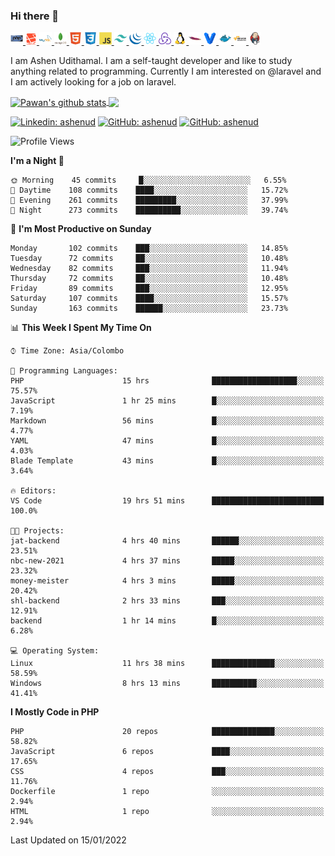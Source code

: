### Hi there 👋

<a align="center" href="https://github.com/ashenud"> <img width="20px" src="https://raw.githubusercontent.com/devicons/devicon/master/icons/php/php-original.svg" alt="ashenud: PHP" /> <img width="18px" src="https://raw.githubusercontent.com/devicons/devicon/master/icons/laravel/laravel-plain-wordmark.svg" alt="ashenud: Laravel" /> <img width="20px" src="https://raw.githubusercontent.com/devicons/devicon/master/icons/mysql/mysql-original-wordmark.svg" alt="ashenud: MySQL" /> <img width="20px" src="https://raw.githubusercontent.com/devicons/devicon/master/icons/mongodb/mongodb-original-wordmark.svg" alt="ashenud: mongoDB" />  <img width="20px" src="https://raw.githubusercontent.com/devicons/devicon/master/icons/html5/html5-original.svg" alt="ashenud: HTML5" /> <img width="20px" src="https://raw.githubusercontent.com/devicons/devicon/master/icons/css3/css3-original.svg" alt="ashenud: CSS3" /> <img width="20px" src="https://raw.githubusercontent.com/devicons/devicon/master/icons/javascript/javascript-original.svg" alt="ashenud: Javascript" /> <img width="20px" src="https://raw.githubusercontent.com/devicons/devicon/master/icons/tailwindcss/tailwindcss-plain.svg" alt="ashenud: Tailwindcss" /> <img width="20px" src="https://raw.githubusercontent.com/devicons/devicon/master/icons/jquery/jquery-original.svg" alt="ashenud: Jquery" /> <img width="20px" src="https://raw.githubusercontent.com/devicons/devicon/master/icons/react/react-original.svg" alt="ashenud: React" /> <img width="20px" src="https://raw.githubusercontent.com/devicons/devicon/master/icons/redux/redux-original.svg" alt="ashenud: Redux" /> <img width="20px" src="https://raw.githubusercontent.com/devicons/devicon/master/icons/linux/linux-original.svg" alt="ashenud: Linux" /> <img width="20px" src="https://raw.githubusercontent.com/devicons/devicon/master/icons/apache/apache-original.svg" alt="ashenud: Apache" /> <img width="20px" src="https://raw.githubusercontent.com/devicons/devicon/master/icons/vagrant/vagrant-original.svg" alt="ashenud: Vagrant" /> <img width="20px" src="https://raw.githubusercontent.com/devicons/devicon/master/icons/docker/docker-original.svg" alt="ashenud: Docker" /> <img width="20px" src="https://raw.githubusercontent.com/devicons/devicon/master/icons/amazonwebservices/amazonwebservices-original-wordmark.svg" alt="ashenud: AWS" /> <img width="20px" src="https://raw.githubusercontent.com/devicons/devicon/master/icons/jenkins/jenkins-original.svg" alt="ashenud: Jenkins" /> </a>

I am Ashen Udithamal. I am a self-taught developer and like to study anything related to programming. Currently I am interested on @laravel and I am actively looking for a job on laravel.

<a href="https://github.com/ashenud">
    <img height="150px" align="center" src="https://github-readme-stats.vercel.app/api?username=ashenud&show_icons=true&theme=nord&line_height=27" alt="Pawan's github stats"/>
</a>
<a href="https://github.com/ashenud">
    <img height="150px" align="center" src="https://github-readme-stats.vercel.app/api/top-langs/?username=ashenud&theme=nord&layout=compact&langs_count=6" />
</a>

[![Linkedin: ashenud](https://img.shields.io/badge/-ashenud-blue?style=flat-square&logo=Linkedin&logoColor=white&link=https://www.linkedin.com/in/ashenud/)](https://www.linkedin.com/in/ashenud/)
[![GitHub: ashenud](https://img.shields.io/github/followers/ashenud?label=follow&style=social)](https://github.com/ashenud)
[![GitHub: ashenud](https://img.shields.io/github/stars/ashenud?label=stars&style=social)](https://github.com/ashenud)
<!-- [![website](https://img.shields.io/badge/PortfolioWebsite-ashenud.live-2648ff?style=flat-square&logo=google-chrome)](https://ashenud.live/) -->

<!--START_SECTION:waka-->
![Profile Views](http://img.shields.io/badge/Profile%20Views-3-blue)

**I'm a Night 🦉** 

```text
🌞 Morning    45 commits     █░░░░░░░░░░░░░░░░░░░░░░░░   6.55% 
🌆 Daytime    108 commits    ████░░░░░░░░░░░░░░░░░░░░░   15.72% 
🌃 Evening    261 commits    █████████░░░░░░░░░░░░░░░░   37.99% 
🌙 Night      273 commits    ██████████░░░░░░░░░░░░░░░   39.74%

```
📅 **I'm Most Productive on Sunday** 

```text
Monday       102 commits    ███░░░░░░░░░░░░░░░░░░░░░░   14.85% 
Tuesday      72 commits     ██░░░░░░░░░░░░░░░░░░░░░░░   10.48% 
Wednesday    82 commits     ███░░░░░░░░░░░░░░░░░░░░░░   11.94% 
Thursday     72 commits     ██░░░░░░░░░░░░░░░░░░░░░░░   10.48% 
Friday       89 commits     ███░░░░░░░░░░░░░░░░░░░░░░   12.95% 
Saturday     107 commits    ████░░░░░░░░░░░░░░░░░░░░░   15.57% 
Sunday       163 commits    ██████░░░░░░░░░░░░░░░░░░░   23.73%

```


📊 **This Week I Spent My Time On** 

```text
⌚︎ Time Zone: Asia/Colombo

💬 Programming Languages: 
PHP                      15 hrs              ███████████████████░░░░░░   75.57% 
JavaScript               1 hr 25 mins        █░░░░░░░░░░░░░░░░░░░░░░░░   7.19% 
Markdown                 56 mins             █░░░░░░░░░░░░░░░░░░░░░░░░   4.77% 
YAML                     47 mins             █░░░░░░░░░░░░░░░░░░░░░░░░   4.03% 
Blade Template           43 mins             █░░░░░░░░░░░░░░░░░░░░░░░░   3.64%

🔥 Editors: 
VS Code                  19 hrs 51 mins      █████████████████████████   100.0%

🐱‍💻 Projects: 
jat-backend              4 hrs 40 mins       ██████░░░░░░░░░░░░░░░░░░░   23.51% 
nbc-new-2021             4 hrs 37 mins       █████░░░░░░░░░░░░░░░░░░░░   23.32% 
money-meister            4 hrs 3 mins        █████░░░░░░░░░░░░░░░░░░░░   20.42% 
shl-backend              2 hrs 33 mins       ███░░░░░░░░░░░░░░░░░░░░░░   12.91% 
backend                  1 hr 14 mins        █░░░░░░░░░░░░░░░░░░░░░░░░   6.28%

💻 Operating System: 
Linux                    11 hrs 38 mins      ██████████████░░░░░░░░░░░   58.59% 
Windows                  8 hrs 13 mins       ██████████░░░░░░░░░░░░░░░   41.41%

```

**I Mostly Code in PHP** 

```text
PHP                      20 repos            ██████████████░░░░░░░░░░░   58.82% 
JavaScript               6 repos             ████░░░░░░░░░░░░░░░░░░░░░   17.65% 
CSS                      4 repos             ███░░░░░░░░░░░░░░░░░░░░░░   11.76% 
Dockerfile               1 repo              ░░░░░░░░░░░░░░░░░░░░░░░░░   2.94% 
HTML                     1 repo              ░░░░░░░░░░░░░░░░░░░░░░░░░   2.94%

```



 Last Updated on 15/01/2022
<!--END_SECTION:waka-->
